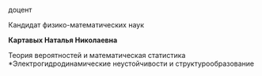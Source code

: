 доцент

Кандидат физико-математических наук

**Картавых Наталья Николаевна**

Теория вероятностей и математическая статистика
	*Электрогидродинамические неустойчивости и структурообразование